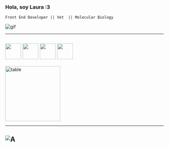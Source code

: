 ### Hola, soy Laura :3 ###
~~~
Front End Developer || Vet  || Molecular Biology
~~~
![gif](https://media.giphy.com/media/LHZyixOnHwDDy/giphy.gif)


---
<img height="50" src="https://media.giphy.com/media/ln7z2eWriiQAllfVcn/giphy.gif" /> <img height="50" src="https://media.giphy.com/media/XAxylRMCdpbEWUAvr8/giphy.gif" /> <img height="50" src="https://media.giphy.com/media/fsEaZldNC8A1PJ3mwp/giphy.gif" /> <img height="50" src="https://media.giphy.com/media/eNAsjO55tPbgaor7ma/giphy.gif" />
---

<!---
LaubetBeltran/LaubetBeltran is a ✨ special ✨ repository because its `README.md` (this file) appears on your GitHub profile.
You can click the Preview link to take a look at your changes.
--->

<img height=175 align="center" src="https://github-readme-stats.vercel.app/api?username=LaubetBeltran&show_icons=truee&theme=buefy" alt="table" />

---
![A](https://media.giphy.com/media/VbmrpEh2XZecyLm7jk/giphy.gif)
---
